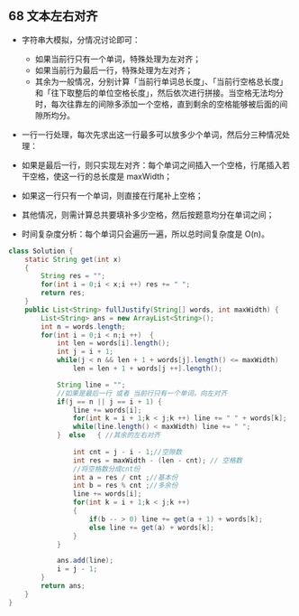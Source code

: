 


68 文本左右对齐
-

- 字符串大模拟，分情况讨论即可：
  - 如果当前行只有一个单词，特殊处理为左对齐；
  - 如果当前行为最后一行，特殊处理为左对齐；
  - 其余为一般情况，分别计算「当前行单词总长度」、「当前行空格总长度」和「往下取整后的单位空格长度」，然后依次进行拼接。当空格无法均分时，每次往靠左的间隙多添加一个空格，直到剩余的空格能够被后面的间隙所均分。


- 一行一行处理，每次先求出这一行最多可以放多少个单词，然后分三种情况处理：

- 如果是最后一行，则只实现左对齐：每个单词之间插入一个空格，行尾插入若干空格，使这一行的总长度是 maxWidth；
- 如果这一行只有一个单词，则直接在行尾补上空格；
- 其他情况，则需计算总共要填补多少空格，然后按题意均分在单词之间；
- 时间复杂度分析：每个单词只会遍历一遍，所以总时间复杂度是 O(n)。


```java
class Solution {
    static String get(int x)
    {
        String res = "";
        for(int i = 0;i < x;i ++) res += " ";
        return res;
    }
    public List<String> fullJustify(String[] words, int maxWidth) {
        List<String> ans = new ArrayList<String>();
        int n = words.length;
        for(int i = 0;i < n;i ++)  {
            int len = words[i].length();
            int j = i + 1;
            while(j < n && len + 1 + words[j].length() <= maxWidth) 
                len = len + 1 + words[j ++].length();

            String line = "";
            //如果是最后一行 或者 当前行只有一个单词，向左对齐
            if(j == n || j == i + 1) {
                line += words[i];
                for(int k = i + 1;k < j;k ++) line += " " + words[k];
                while(line.length() < maxWidth) line += " ";
            }  else   { //其余的左右对齐
           
                int cnt = j - i - 1;//空隙数
                int res = maxWidth - (len - cnt); // 空格数
                //将空格数分成cnt份
                int a = res / cnt ;//基本份
                int b = res % cnt ;//多余份
                line += words[i];
                for(int k = i + 1;k < j;k ++)
                {
                    if(b -- > 0) line += get(a + 1) + words[k];
                    else line += get(a) + words[k];
                }
            }

            ans.add(line);
            i = j - 1;
        }
        return ans;
    }
}
```